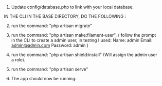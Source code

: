 1. Update config/database.php to link with your local 
database.

IN THE CLI IN THE BASE DIRECTORY, DO THE FOLLOWING : 

2. run the command: "php artisan migrate"

3. run the command: "php artisan make:filament-user", 
(
follow the prompt in the CLI to create a admin user, 
in testing I used:
Name: admin
Email: admin@admin.com
Password: admin 
)

4. run the command: "php artisan shield:install" 
(Will assign the admin user a role).

5. run the command: "php artisan serve"

6. The app should now be running.
